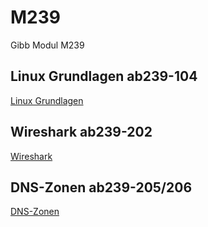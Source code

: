 # M239
Gibb Modul M239 

## Linux Grundlagen ab239-104
[Linux Grundlagen](/M239/linux_crashcourse/ab104.md)

## Wireshark ab239-202
[Wireshark](/M239/wireshark_crashcourse/001-wireshark_crashcourse.md)

## DNS-Zonen ab239-205/206
[DNS-Zonen](/M239/DNS_Zonen/002-DNS_server_konfigurieren.md)